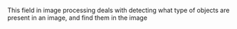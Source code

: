 This field in image processing deals with detecting what type of objects are present in an image, and find them in the image
